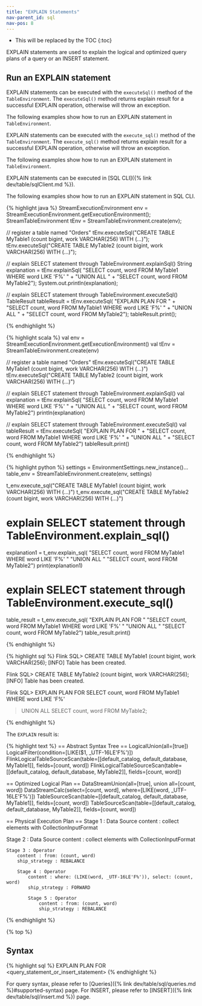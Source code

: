 ```yaml
---
title: "EXPLAIN Statements"
nav-parent_id: sql
nav-pos: 8
---
```

<!--
Licensed to the Apache Software Foundation (ASF) under one
or more contributor license agreements.  See the NOTICE file
distributed with this work for additional information
regarding copyright ownership.  The ASF licenses this file
to you under the Apache License, Version 2.0 (the
"License"); you may not use this file except in compliance
with the License.  You may obtain a copy of the License at

  http://www.apache.org/licenses/LICENSE-2.0

Unless required by applicable law or agreed to in writing,
software distributed under the License is distributed on an
"AS IS" BASIS, WITHOUT WARRANTIES OR CONDITIONS OF ANY
KIND, either express or implied.  See the License for the
specific language governing permissions and limitations
under the License.
-->

* This will be replaced by the TOC
{:toc}

EXPLAIN statements are used to explain the logical and optimized query plans of a query or an INSERT statement.


## Run an EXPLAIN statement

<div class="codetabs" data-hide-tabs="1" markdown="1">

<div data-lang="java/scala" markdown="1">

EXPLAIN statements can be executed with the `executeSql()` method of the `TableEnvironment`. The `executeSql()` method returns explain result for a successful EXPLAIN operation, otherwise will throw an exception.

The following examples show how to run an EXPLAIN statement in `TableEnvironment`.

</div>

<div data-lang="python" markdown="1">

EXPLAIN statements can be executed with the `execute_sql()` method of the `TableEnvironment`. The `execute_sql()` method returns explain result for a successful EXPLAIN operation, otherwise will throw an exception.

The following examples show how to run an EXPLAIN statement in `TableEnvironment`.

</div>

<div data-lang="SQL CLI" markdown="1">

EXPLAIN statements can be executed in [SQL CLI]({% link dev/table/sqlClient.md %}).

The following examples show how to run an EXPLAIN statement in SQL CLI.

</div>
</div>

<div class="codetabs" markdown="1">
<div data-lang="java" markdown="1">
{% highlight java %}
StreamExecutionEnvironment env = StreamExecutionEnvironment.getExecutionEnvironment();
StreamTableEnvironment tEnv = StreamTableEnvironment.create(env);

// register a table named "Orders"
tEnv.executeSql("CREATE TABLE MyTable1 (count bigint, work VARCHAR(256) WITH (...)");
tEnv.executeSql("CREATE TABLE MyTable2 (count bigint, work VARCHAR(256) WITH (...)");

// explain SELECT statement through TableEnvironment.explainSql()
String explanation = tEnv.explainSql(
  "SELECT count, word FROM MyTable1 WHERE word LIKE 'F%' " +
  "UNION ALL " + 
  "SELECT count, word FROM MyTable2");
System.out.println(explanation);

// explain SELECT statement through TableEnvironment.executeSql()
TableResult tableResult = tEnv.executeSql(
  "EXPLAIN PLAN FOR " + 
  "SELECT count, word FROM MyTable1 WHERE word LIKE 'F%' " +
  "UNION ALL " + 
  "SELECT count, word FROM MyTable2");
tableResult.print();

{% endhighlight %}
</div>

<div data-lang="scala" markdown="1">
{% highlight scala %}
val env = StreamExecutionEnvironment.getExecutionEnvironment()
val tEnv = StreamTableEnvironment.create(env)

// register a table named "Orders"
tEnv.executeSql("CREATE TABLE MyTable1 (count bigint, work VARCHAR(256) WITH (...)")
tEnv.executeSql("CREATE TABLE MyTable2 (count bigint, work VARCHAR(256) WITH (...)")

// explain SELECT statement through TableEnvironment.explainSql()
val explanation = tEnv.explainSql(
  "SELECT count, word FROM MyTable1 WHERE word LIKE 'F%' " +
  "UNION ALL " + 
  "SELECT count, word FROM MyTable2")
println(explanation)

// explain SELECT statement through TableEnvironment.executeSql()
val tableResult = tEnv.executeSql(
  "EXPLAIN PLAN FOR " + 
  "SELECT count, word FROM MyTable1 WHERE word LIKE 'F%' " +
  "UNION ALL " + 
  "SELECT count, word FROM MyTable2")
tableResult.print()

{% endhighlight %}
</div>

<div data-lang="python" markdown="1">
{% highlight python %}
settings = EnvironmentSettings.new_instance()...
table_env = StreamTableEnvironment.create(env, settings)

t_env.execute_sql("CREATE TABLE MyTable1 (count bigint, work VARCHAR(256) WITH (...)")
t_env.execute_sql("CREATE TABLE MyTable2 (count bigint, work VARCHAR(256) WITH (...)")

# explain SELECT statement through TableEnvironment.explain_sql()
explanation1 = t_env.explain_sql(
    "SELECT count, word FROM MyTable1 WHERE word LIKE 'F%' "
    "UNION ALL "
    "SELECT count, word FROM MyTable2")
print(explanation1)

# explain SELECT statement through TableEnvironment.execute_sql()
table_result = t_env.execute_sql(
    "EXPLAIN PLAN FOR "
    "SELECT count, word FROM MyTable1 WHERE word LIKE 'F%' "
    "UNION ALL "
    "SELECT count, word FROM MyTable2")
table_result.print()

{% endhighlight %}
</div>

<div data-lang="SQL CLI" markdown="1">
{% highlight sql %}
Flink SQL> CREATE TABLE MyTable1 (count bigint, work VARCHAR(256);
[INFO] Table has been created.

Flink SQL> CREATE TABLE MyTable2 (count bigint, work VARCHAR(256);
[INFO] Table has been created.

Flink SQL> EXPLAIN PLAN FOR SELECT count, word FROM MyTable1 WHERE word LIKE 'F%' 
> UNION ALL 
> SELECT count, word FROM MyTable2;

{% endhighlight %}
</div>
</div>

The `EXPLAIN` result is:
<div>
{% highlight text %}
== Abstract Syntax Tree ==
LogicalUnion(all=[true])
  LogicalFilter(condition=[LIKE($1, _UTF-16LE'F%')])
    FlinkLogicalTableSourceScan(table=[[default_catalog, default_database, MyTable1]], fields=[count, word])
  FlinkLogicalTableSourceScan(table=[[default_catalog, default_database, MyTable2]], fields=[count, word])
  

== Optimized Logical Plan ==
DataStreamUnion(all=[true], union all=[count, word])
  DataStreamCalc(select=[count, word], where=[LIKE(word, _UTF-16LE'F%')])
    TableSourceScan(table=[[default_catalog, default_database, MyTable1]], fields=[count, word])
  TableSourceScan(table=[[default_catalog, default_database, MyTable2]], fields=[count, word])

== Physical Execution Plan ==
Stage 1 : Data Source
	content : collect elements with CollectionInputFormat

Stage 2 : Data Source
	content : collect elements with CollectionInputFormat

	Stage 3 : Operator
		content : from: (count, word)
		ship_strategy : REBALANCE

		Stage 4 : Operator
			content : where: (LIKE(word, _UTF-16LE'F%')), select: (count, word)
			ship_strategy : FORWARD

			Stage 5 : Operator
				content : from: (count, word)
				ship_strategy : REBALANCE
{% endhighlight %}
</div>

{% top %}

## Syntax

{% highlight sql %}
EXPLAIN PLAN FOR <query_statement_or_insert_statement>
{% endhighlight %}

For query syntax, please refer to [Queries]({% link dev/table/sql/queries.md %}#supported-syntax) page.
For INSERT, please refer to [INSERT]({% link dev/table/sql/insert.md %}) page.
